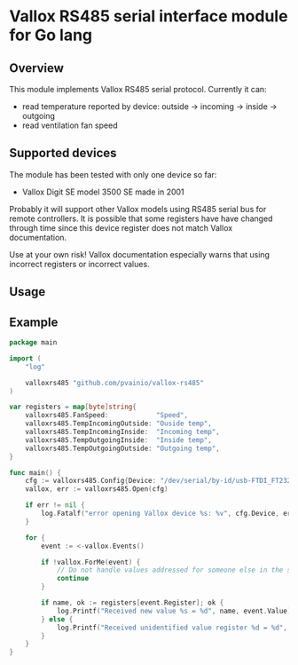 # Vallox RS485 serial interface module for Go lang

## Overview

This module implements Vallox RS485 serial protocol.  Currently it can:
- read temperature reported by device: outside -> incoming -> inside -> outgoing
- read ventilation fan speed

## Supported devices

The module has been tested with only one device so far:
- Vallox Digit SE model 3500 SE made in 2001

Probably it will support other Vallox models using RS485 serial bus for remote controllers.  It is possible that some registers have have changed through time since this device register does not match Vallox documentation.

Use at your own risk!  Vallox documentation especially warns that using incorrect registers or incorrect values.

## Usage 

## Example

```go
package main

import (
	"log"

	valloxrs485 "github.com/pvainio/vallox-rs485"
)

var registers = map[byte]string{
	valloxrs485.FanSpeed:            "Speed",
	valloxrs485.TempIncomingOutside: "Ouside temp",
	valloxrs485.TempIncomingInside:  "Incoming temp",
	valloxrs485.TempOutgoingInside:  "Inside temp",
	valloxrs485.TempOutgoingOutside: "Outgoing temp",
}

func main() {
	cfg := valloxrs485.Config{Device: "/dev/serial/by-id/usb-FTDI_FT232R_USB_UART_A901IPIR-if00-port0"}
	vallox, err := valloxrs485.Open(cfg)

	if err != nil {
		log.Fatalf("error opening Vallox device %s: %v", cfg.Device, err)
	}

	for {
		event := <-vallox.Events()

		if !vallox.ForMe(event) {
			// Do not handle values addressed for someone else in the same bus
			continue
		}

		if name, ok := registers[event.Register]; ok {
			log.Printf("Received new value %s = %d", name, event.Value)
		} else {
			log.Printf("Received unidentified value register %d = %d", event.Register, event.Value)
		}
	}
}
```
